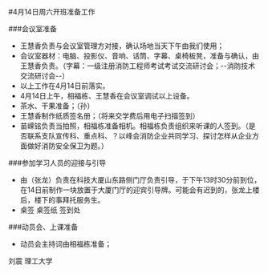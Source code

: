 #4月14日周六开班准备工作

###会议室准备
* 王慧香负责与会议室管理方对接，确认场地当天下午由我们使用；
* 会议室器材：电脑、投影仪、音响、话筒、字幕、桌椅板凳，准备与确认，由王慧香负责。（字幕：一级注册消防工程师考试考试交流研讨会；--消防技术交流研讨会--）
* 以上工作在4月14日前落实。
* 4月14日上午，相福栋、王慧香在会议室调试以上设备。
* 茶水、干果准备；（孙）
* 王慧香制作纸质签名册；（将来交学费后用电子扫描签到）
* 苗嵘铭负责当拍照，相福栋准备相机。相福栋负责组织来听课的人签到。（是否联系支队宣传科、重点科、？以峰会消防企业共同学习、探讨怎样从企业方面做好消防安全保卫为题。）


###参加学习人员的迎接与引导
* 由（张龙）负责在科技大厦山东路侧门厅负责引导，于下午13时30分前到位，在14日前制作一块放置于大厦门厅的迎宾引导牌。可能会有迟到的，张龙上楼后，楼下的事拜托服务生。
* 桌签 桌签纸 签到处


###动员会、上课准备
* 动员会主持词由相福栋准备；

刘震 理工大学